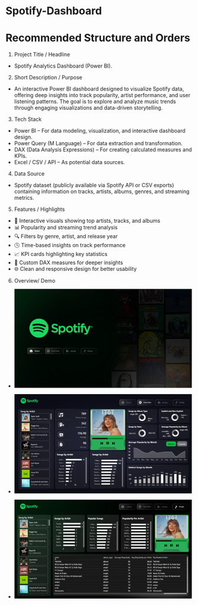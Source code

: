 # Spotify-Dashboard

# Recommended Structure and Orders

1. Project Title / Headline
- Spotify Analytics Dashboard (Power BI).

2. Short Description / Purpose
- An interactive Power BI dashboard designed to visualize Spotify data, offering deep insights into track popularity, artist performance, and user listening patterns. The goal is to explore and analyze music trends through engaging visualizations and data-driven storytelling.

3. Tech Stack
- Power BI – For data modeling, visualization, and interactive dashboard design.
- Power Query (M Language) – For data extraction and transformation.
- DAX (Data Analysis Expressions) – For creating calculated measures and KPIs.
- Excel / CSV / API – As potential data sources.

4. Data Source
- Spotify dataset (publicly available via Spotify API or CSV exports) containing information on tracks, artists, albums, genres, and streaming metrics.

5. Features / Highlights
- 🎵 Interactive visuals showing top artists, tracks, and albums
- 📊 Popularity and streaming trend analysis
- 🔍 Filters by genre, artist, and release year
- 🕓 Time-based insights on track performance
- 📈 KPI cards highlighting key statistics
- 🧠 Custom DAX measures for deeper insights
- 🌐 Clean and responsive design for better usability

6. Overview/ Demo
- ![ALT text](https://github.com/Shantanum10/Spotify-Dashboard/blob/main/Spotify_Dashboard.png)

- ![ALT text](https://github.com/Shantanum10/Spotify-Dashboard/blob/main/Spotify_Overview.png)
 
- ![ALT text](https://github.com/Shantanum10/Spotify-Dashboard/blob/main/Spotify_Songs.png)
 

